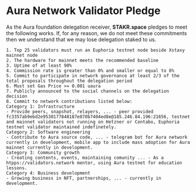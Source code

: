 # Aura Network Validator Pledge

As the Aura foundation delegation receiver, **STAKR.space** pledges to meet the following works. If, for any reason, we do not meet these commitments then we understand that we may lose delegation staked to us.

    1. Top 25 validators must run an Euphoria testnet node beside Xstaxy mainnet node
    2. The hardware for mainnet meets the recommended baseline    
    3. Uptime of at least 90%
    4. Commission rate is greater than 0% and smaller or equal to 8%
    5. Commit to participate in network governance at least 2/3 of the total proposals throughout the delegation period
    6. Must set Gas Price >= 0.001 uaura
    7. Publicly announced to the social channels on the delegation decision
    8. Commit to network contributions listed below: 
    Category 1: Infrastructure
    - Provide peers, snapshot, relayers, ... - peer provided fc3357ab9ebd2e9530177848187e870b7404ed8e@185.246.84.196:21656, testnet and mainnet validators not running on Hetzner or Contabo, Euphoria testnet validator maintained indefinetely.
    Category 2: Software engineering
    - Contribute to Aura source code, ... - telegram bot for Aura network currently in development, mobile app to include mass adoption for Aura mainnet currently in development.
    Category 3: Community growth
    - Creating contents, events, maintaining comunity ... - As a htpps://validators.network mentor, using Aura testnet for education lessons.
    Category 4: Business development
    - Growing business in NFT, partnerships, ... - currently in development.
